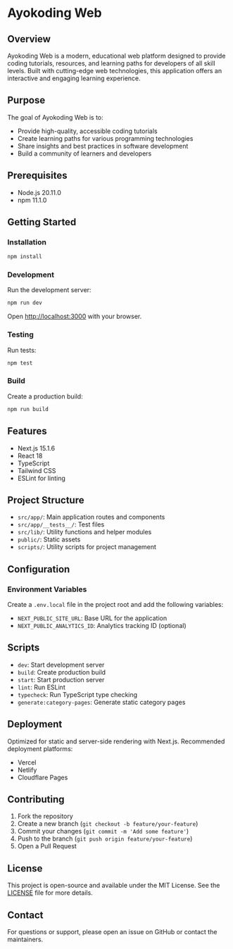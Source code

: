 # Ayokoding Web

## Overview

Ayokoding Web is a modern, educational web platform designed to provide coding tutorials, resources, and learning paths for developers of all skill levels. Built with cutting-edge web technologies, this application offers an interactive and engaging learning experience.

## Purpose

The goal of Ayokoding Web is to:

- Provide high-quality, accessible coding tutorials
- Create learning paths for various programming technologies
- Share insights and best practices in software development
- Build a community of learners and developers

## Prerequisites

- Node.js 20.11.0
- npm 11.1.0

## Getting Started

### Installation

```bash
npm install
```

### Development

Run the development server:

```bash
npm run dev
```

Open [http://localhost:3000](http://localhost:3000) with your browser.

### Testing

Run tests:

```bash
npm test
```

### Build

Create a production build:

```bash
npm run build
```

## Features

- Next.js 15.1.6
- React 18
- TypeScript
- Tailwind CSS
- ESLint for linting

## Project Structure

- `src/app/`: Main application routes and components
- `src/app/__tests__/`: Test files
- `src/lib/`: Utility functions and helper modules
- `public/`: Static assets
- `scripts/`: Utility scripts for project management

## Configuration

### Environment Variables

Create a `.env.local` file in the project root and add the following variables:

- `NEXT_PUBLIC_SITE_URL`: Base URL for the application
- `NEXT_PUBLIC_ANALYTICS_ID`: Analytics tracking ID (optional)

## Scripts

- `dev`: Start development server
- `build`: Create production build
- `start`: Start production server
- `lint`: Run ESLint
- `typecheck`: Run TypeScript type checking
- `generate:category-pages`: Generate static category pages

## Deployment

Optimized for static and server-side rendering with Next.js. Recommended deployment platforms:

- Vercel
- Netlify
- Cloudflare Pages

## Contributing

1. Fork the repository
2. Create a new branch (`git checkout -b feature/your-feature`)
3. Commit your changes (`git commit -m 'Add some feature'`)
4. Push to the branch (`git push origin feature/your-feature`)
5. Open a Pull Request

## License

This project is open-source and available under the MIT License. See the [LICENSE](LICENSE) file for more details.

## Contact

For questions or support, please open an issue on GitHub or contact the maintainers.

